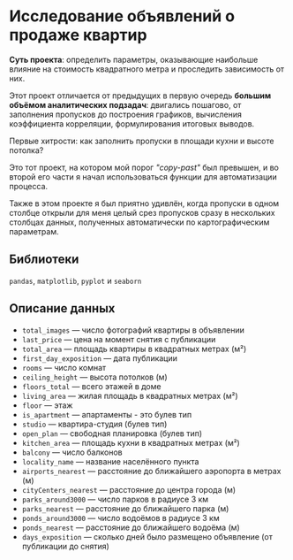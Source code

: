 # Исследование объявлений о продаже квартир

**Суть проекта**: определить параметры, оказывающие наибольше влияние на стоимость квадратного метра и проследить зависимость от них.

Этот проект отличается от предыдущих в первую очередь **большим объёмом аналитических подзадач**: двигались пошагово, от заполнения пропусков до построения графиков, вычисления коэффициента корреляции, формулирования итоговых выводов. 

Первые хитрости: как заполнить пропуски в площади кухни и высоте потолка?

Это тот проект, на котором мой порог *"copy-past"* был превышен, и во второй его части я начал использоваться функции для автоматизации процесса. 

Также в этом проекте я был приятно удивлён, когда пропуски в одном столбце открыли для меня целый срез пропусков сразу в нескольких столбцах данных, полученных автоматически по картографическим параметрам.

## Библиотеки

`pandas`, `matplotlib`, `pyplot` и `seaborn`


## Описание данных
- `total_images` — число фотографий квартиры в объявлении
- `last_price` — цена на момент снятия с публикации
- `total_area` — площадь квартиры в квадратных метрах (м²)
- `first_day_exposition` — дата публикации
- `rooms` — число комнат
- `ceiling_height` — высота потолков (м)
- `floors_total` — всего этажей в доме
- `living_area` — жилая площадь в квадратных метрах (м²)
- `floor` — этаж
- `is_apartment` — апартаменты - это булев тип
- `studio` — квартира-студия (булев тип)
- `open_plan` — свободная планировка (булев тип)
- `kitchen_area` — площадь кухни в квадратных метрах (м²)
- `balcony` — число балконов
- `locality_name` — название населённого пункта
- `airports_nearest` — расстояние до ближайшего аэропорта в метрах (м)
- `cityCenters_nearest` — расстояние до центра города (м)
- `parks_around3000` — число парков в радиусе 3 км
- `parks_nearest` — расстояние до ближайшего парка (м)
- `ponds_around3000` — число водоёмов в радиусе 3 км
- `ponds_nearest` — расстояние до ближайшего водоёма (м)
- `days_exposition` — сколько дней было размещено объявление (от публикации до снятия)
